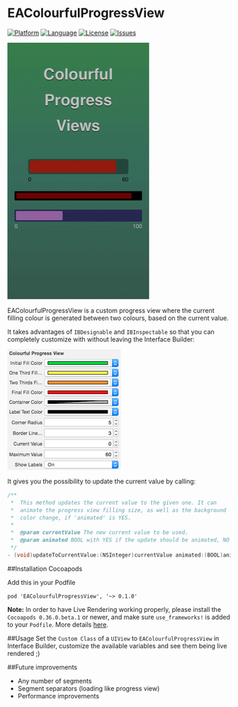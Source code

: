 EAColourfulProgressView
=======================
[![Platform](http://img.shields.io/badge/platform-ios-blue.svg?style=flat)](https://developer.apple.com/iphone/index.action)
[![Language](http://img.shields.io/badge/language-objc-brightgreen.svg?style=flat)](https://developer.apple.com/library/mac/documentation/Cocoa/Conceptual/ProgrammingWithObjectiveC/Introduction/Introduction.html)
[![License](http://img.shields.io/badge/license-MIT-lightgrey.svg?style=flat)](http://mit-license.org)
[![Issues](https://img.shields.io/github/issues/Eddpt/EAColourfulProgressView.svg?style=flat)](https://github.com/Eddpt/EAColourfulProgressView?state=open)

![](https://raw.githubusercontent.com/Eddpt/EAColourfulProgressView/develop/demo.gif)

EAColourfulProgressView is a custom progress view where the current filling colour is generated between two colours, based on the current value.

It takes advantages of `IBDesignable` and `IBInspectable` so that you can completely customize with without leaving the Interface Builder:

![](https://raw.githubusercontent.com/Eddpt/EAColourfulProgressView/master/IBInspectable.png)

It gives you the possibility to update the current value by calling:
```objective-c
/**
 *  This method updates the current value to the given one. It can
 *  animate the progress view filling size, as well as the background
 *  color change, if 'animated' is YES.
 *
 *  @param currentValue The new current value to be used.
 *  @param animated BOOL with YES if the update should be animated, NO otherwise.
 */
- (void)updateToCurrentValue:(NSInteger)currentValue animated:(BOOL)animated;
```

##Installation Cocoapods

Add this in your Podfile
```
pod 'EAColourfulProgressView', '~> 0.1.0'
```

**Note:** In order to have Live Rendering working properly, please install the `Cocoapods 0.36.0.beta.1` or newer, and make sure `use_frameworks!` is added to your `Podfile`. More details [here](http://stackoverflow.com/a/28108248/764822).

##Usage
Set the `Custom Class` of a `UIView` to `EAColourfulProgressView` in Interface Builder, customize the available variables and see them being live rendered ;)

##Future improvements

- Any number of segments
- Segment separators (loading like progress view)
- Performance improvements
